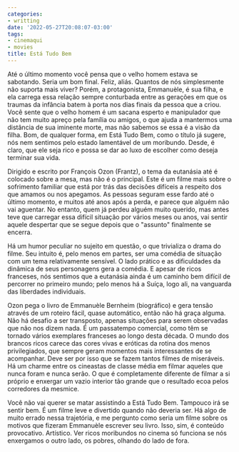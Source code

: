 ```yaml
---
categories:
- writting
date: '2022-05-27T20:08:07-03:00'
tags:
- cinemaqui
- movies
title: Está Tudo Bem
---
```


Até o último momento você pensa que o velho homem estava se sabotando. Seria um bom final. Feliz, aliás. Quantos de nós simplesmente não suporta mais viver? Porém, a protagonista, Emmanuèle, é sua filha, e ela carrega essa relação sempre conturbada entre as gerações em que os traumas da infância batem à porta nos dias finais da pessoa que a criou. Você sente que o velho homem é um sacana esperto e manipulador que não tem muito apreço pela família ou amigos, o que ajuda a mantermos uma distância de sua iminente morte, mas não sabemos se essa é a visão da filha. Bom, de qualquer forma, em Está Tudo Bem, como o título já sugere, nós nem sentimos pelo estado lamentável de um moribundo. Desde, é claro, que ele seja rico e possa se dar ao luxo de escolher como deseja terminar sua vida.

Dirigido e escrito por François Ozon (Frantz), o tema da eutanásia até é colocado sobre a mesa, mas não é o principal. Este é um filme mais sobre o sofrimento familiar que está por trás das decisões difíceis a respeito dos que amamos ou nos apegamos. As pessoas seguram esse fardo até o último momento, e muitos até anos após a perda, e parece que alguém não vai aguentar. No entanto, quem já perdeu alguém muito querido, mas antes teve que carregar essa difícil situação por vários meses ou anos, vai sentir aquele despertar que se segue depois que o "assunto" finalmente se encerra.

Há um humor peculiar no sujeito em questão, o que trivializa o drama do filme. Seu intuito é, pelo menos em partes, ser uma comédia de situação com um tema relativamente sensível. O lado prático e as dificuldades da dinâmica de seus personagens gera a comédia. E apesar de ricos franceses, nós sentimos que a eutanásia ainda é um caminho bem difícil de percorrer no primeiro mundo; pelo menos há a Suíça, logo ali, na vanguarda das liberdades individuais.

Ozon pega o livro de Emmanuèle Bernheim (biográfico) e gera tensão através de um roteiro fácil, quase automático, então não há graça alguma. Não há desafio a ser transposto, apenas situações para serem observadas que não nos dizem nada. É um passatempo comercial, como têm se tornado vários exemplares franceses ao longo desta década. O mundo dos brancos ricos carece das cores vivas e eróticas da rotina dos menos privilegiados, que sempre geram momentos mais interessantes de se acompanhar. Deve ser por isso que se fazem tantos filmes de miseráveis. Há um charme entre os cineastas de classe média em filmar aqueles que nunca foram e nunca serão. O que é completamente diferente de filmar a si próprio e enxergar um vazio interior tão grande que o resultado ecoa pelos corredores da mesmice.

Você não vai querer se matar assistindo a Está Tudo Bem. Tampouco irá se sentir bem. É um filme leve e divertido quando não deveria ser. Há algo de muito errado nessa trajetória, e me pergunto como seria um filme sobre os motivos que fizeram Emmanuèle escrever seu livro. Isso, sim, é conteúdo provocativo. Artístico. Ver ricos moribundos no cinema só funciona se nós enxergamos o outro lado, os pobres, olhando do lado de fora.